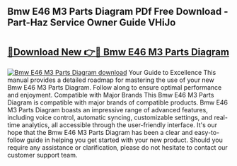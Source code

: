 ## Bmw E46 M3 Parts Diagram PDf Free Download - Part-Haz Service Owner Guide VHiJo

# <h2><a href="http://dfkmfuf.blite.top/?on=Bmw+E46+M3+Parts+Diagram">🔗Download New 👉🔴 Bmw E46 M3 Parts Diagram</a></h2>

[![Bmw E46 M3 Parts Diagram download](https://i.imgur.com/lujVjoI.png)](http://dfkmfuf.blite.top/?on=Bmw+E46+M3+Parts+Diagram)
Your Guide to Excellence This manual provides a detailed roadmap for mastering the use of your new Bmw E46 M3 Parts Diagram. Follow along to ensure optimal performance and enjoyment. Compatible with Major Brands This Bmw E46 M3 Parts Diagram is compatible with major brands of compatible products. Bmw E46 M3 Parts Diagram boasts an impressive range of advanced features, including voice control, automatic syncing, customizable settings, and real-time analytics, all accessible through the user-friendly interface. It's our hope that the Bmw E46 M3 Parts Diagram has been a clear and easy-to-follow guide in helping you get started with your new product. Should you require any assistance or clarification, please do not hesitate to contact our customer support team.
